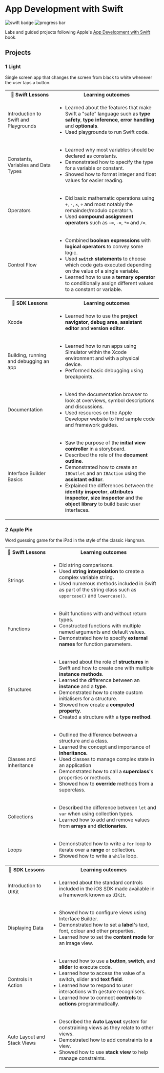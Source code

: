 # App Development with Swift

![swift badge](https://img.shields.io/badge/swift-5-orange.svg) ![progress bar](https://img.shields.io/badge/progress-96%25-ff69b4.svg)

Labs and guided projects following Apple's [App Development with Swift](https://itunes.apple.com/za/book/app-development-with-swift/id1219117996?mt=11) book.

## Projects
### 1 Light
Single screen app that changes the screen from black to white whenever the user taps a button.

<table>
  <tr>
    <th>🦅 Swift Lessons</th>
    <th> Learning outcomes</th>
  </tr>
  <tr>
    <td>Introduction to Swift and Playgrounds</td>
    <td>
        <ul>
            <li>Learned about the features that make Swift a "safe" language such as <b>type safety</b>, <b>type inference</b>, <b>error handling</b> and <b>optionals</b>.</li>
            <li>Used playgrounds to run Swift code.</li>
        </ul>
    </td>
  </tr>
  <tr>
    <td>Constants, Variables and Data Types</td>
    <td>
        <ul>
            <li>Learned why most variables should be declared as constants.</li>
            <li>Demonstrated how to specify the type for a variable or constant.</li>
            <li>Showed how to format integer and float values for easier reading.</li>
        </ul>
    </td>
  </tr>
  <tr>
    <td>Operators</td>
    <td>
      <ul>
        <li>Did basic mathematic operations using <code>+</code>, <code>-</code>, <code>×</code>, <code>÷</code> and most notably the remainder/modulo operator <code>%</code>.</li>
        <li>Used <b>compound assignment operators</b> such as <code>+=</code>, <code>-=</code>, <code>*=</code> and <code>/=</code>.</li>
      </ul>
    </td>
  </tr>
  <tr>
    <td>Control Flow</td>
    <td>
      <ul>
        <li>Combined <b>boolean expressions</b> with <b>logical operators</b> to convey some logic.</li>
        <li>Used <b><code>switch</code> statements</b> to choose which code gets executed depending on the value of a single variable.</li>
        <li>Learned how to use a <b>ternary operator</b> to conditionally assign different values to a constant or variable.</li>
      </ul>
    </td>
  </tr>
  <tr>
    <th>🔨 SDK Lessons</th>
    <th> Learning outcomes</th>
  </tr>
  <tr>
    <td>Xcode</td>
    <td>
      <ul>
        <li>Learned how to use the <b>project navigator</b>, <b>debug area</b>, <b>assistant editor</b> and <b>version editor</b>.</li>
      </ul>
    </td>
  </tr>
  <tr>
    <td>Building, running and debugging an app</td>
    <td>
      <ul>
        <li>Learned how to run apps using Simulator within the Xcode environment and with a physical device.</li>
        <li>Performed basic debugging using breakpoints.</li>
      </ul>
    </td>
  </tr>
  <tr>
    <td>Documentation</td>
    <td>
      <ul>
        <li>Used the documentation browser to look at overviews, symbol descriptions and discussions.</li>
        <li>Used resources on the Apple Developer website to find sample code and framework guides.</li>
      </ul>
    </td>
  </tr>
  <tr>
    <td>Interface Builder Basics</td>
    <td>
      <ul>
        <li>Saw the purpose of the <b>initial view controller</b> in a storyboard.</li>
        <li>Described the role of the <b>document outline</b>.</li>
        <li>Demonstrated how to create an <code>IBOutlet</code> and an <code>IBAction</code> using the <b>assistant editor</b>.</li>
        <li>Explained the differences between the <b>identity inspector</b>, <b>attributes inspector</b>, <b>size inspector</b> and the <b>object library</b> to build basic user interfaces.</li>
      </ul>
    </td>
  </tr>
</table>

### 2 Apple Pie
Word guessing game for the iPad in the style of the classic Hangman.

<table>
  <tr>
    <th>🦅 Swift Lessons</th>
    <th> Learning outcomes</th>
  </tr>
  <tr>
    <td>Strings</td>
    <td>
      <ul>
        <li>Did string comparisons.</li>
        <li>Used <b>string interpolation</b> to create a complex variable string.</li>
        <li>Used numerous methods included in Swift as part of the string class such as <code>uppercase()</code> and <code>lowercase()</code>.</li>
      </ul>
    </td>
  </tr>
  <tr>
    <td>Functions</td>
    <td>
      <ul>
        <li>Built functions with and without return types.</li>
        <li>Constructed functions with multiple named arguments and default values.</li>
        <li>Demonstrated how to specify <b>external names</b> for function parameters.</li>
      </ul>
    </td>
  </tr>
  <tr>
    <td>Structures</td>
    <td>
      <ul>
        <li>Learned about the role of <b>structures</b> in Swift and how to create one with multiple <b>instance methods</b>.</li>
        <li>Learned the difference between an <b>instance</b> and a <b>type</b>.</li>
        <li>Demonstrated how to create custom initialisers for a structure.</li>
        <li>Showed how create a <b>computed property</b>.</li>
        <li>Created a structure with a <b>type method</b>.</li>
      </ul>
    </td>
  </tr>
  <tr>
    <td>Classes and Inheritance</td>
    <td>
      <ul>
        <li>Outlined the difference between a structure and a class.</li>
        <li>Learned the concept and importance of <b>inheritance</b>.</li>
        <li>Used classes to manage complex state in an application</li>
        <li>Demonstrated how to call a <b>superclass</b>'s properties or methods.</li>
        <li>Showed how to <b>override</b> methods from a superclass.</li>
      </ul>
    </td>
  </tr>
  <tr>
    <td>Collections</td>
    <td>
      <ul>
        <li>Described the difference between <code>let</code> and <code>var</code> when using collection types.</li>
        <li>Learned how to add and remove values from <b>arrays</b> and <b>dictionaries</b>.</li>
      </ul>
    </td>
  </tr>
  <tr>
    <td>Loops</td>
    <td>
      <ul>
        <li>Demonstrated how to write a <code>for</code> loop to iterate over a <b>range</b> or collection.</li>
        <li>Showed how to write  a <code>while</code> loop.</li>
      </ul>    
    </td>
  </tr>
  <tr>
    <th>🔨 SDK Lessons</th>
    <th> Learning outcomes</th>
  </tr>
  <tr>
    <td>Introduction to UIKit</td>
    <td>
      <ul>
        <li>Learned about the standard controls included in the iOS SDK made available in a framework known as <code>UIKit</code>.</li>
      </ul>
    </td>
  </tr>
  <tr>
    <td>Displaying Data</td>
    <td>
      <ul>
        <li>Showed how to configure views using Interface Builder.</li>
        <li>Demonstrated how to set a <b>label</b>'s text, font, colour and other properties.</li>
        <li>Learned how to set the <b>content mode</b> for an image view.</li>
      </ul>
    </td>
  </tr>
  <tr>
    <td>Controls in Action</td>
    <td>
      <ul>
        <li>Learned how to use a <b>button</b>, <b>switch</b>,  and <b>slider</b> to execute code.</li>
        <li>Learned how to access the value of a switch, slider and <b>text field</b>.</li>
        <li>Learned how to respond to user interactions with gesture recognisers.</li>
        <li>Learned how to connect <b>controls</b> to <b>actions</b> programmatically.</li>
      </ul>
    </td>
  </tr>
  <tr>
    <td>Auto Layout and Stack Views</td>
    <td>
      <ul>
        <li>Described the <b>Auto Layout</b> system for constraining views as they relate to other views.</li>
        <li>Demostrated how to add constraints to a view.</li>
        <li>Showed how to use <b>stack view</b> to help manage constraints.</li>
      </ul>
    </td>
  </tr>
</table>
